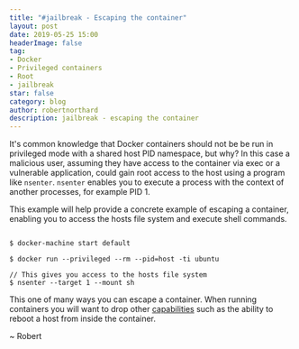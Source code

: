 ```yaml
---
title: "#jailbreak - Escaping the container"
layout: post
date: 2019-05-25 15:00
headerImage: false
tag:
- Docker
- Privileged containers
- Root
- jailbreak
star: false
category: blog
author: robertnorthard
description: jailbreak - escaping the container
---
```


It's common knowledge that Docker containers should not be be run in privileged mode with a shared host PID namespace, but why? In this case a malicious user, assuming they have access to the container via exec or a vulnerable application, could gain root access to the host using a program like `nsenter`. `nsenter` enables you to execute a process with the context of another processes, for example PID 1.

This example will help provide a concrete example of escaping a container, enabling you to access the hosts file system and execute shell commands.

````

$ docker-machine start default

$ docker run --privileged --rm --pid=host -ti ubuntu 

// This gives you access to the hosts file system
$ nsenter --target 1 --mount sh 

````

This one of many ways you can escape a container. When running containers you will want to drop other [capabilities](http://man7.org/linux/man-pages/man7/capabilities.7.html) such as the ability to reboot a host from inside the container.

~ Robert
